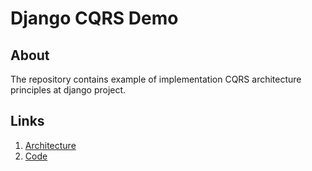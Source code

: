 # Django CQRS Demo

## About

The repository contains example of implementation CQRS architecture principles at django project.

## Links
1. [Architecture](docs/architecture.md)
2. [Code](docs/code.md)
